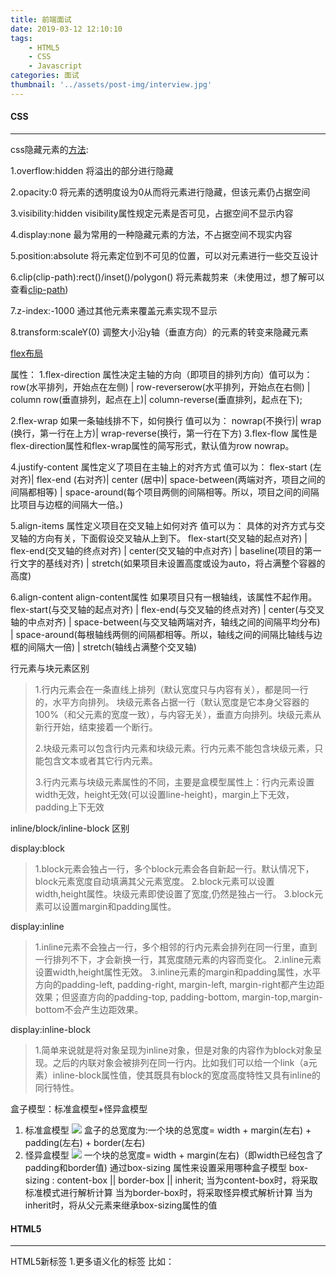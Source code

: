 ```yaml
---
title: 前端面试
date: 2019-03-12 12:10:10
tags:
    - HTML5
    - CSS
    - Javascript
categories: 面试
thumbnail: '../assets/post-img/interview.jpg'
---
```

#### CSS

----------

css隐藏元素的[方法](https://juejin.im/post/584b645a128fe10058a0d625#heading-9):

<!-- more -->
1.overflow:hidden 将溢出的部分进行隐藏

2.opacity:0 将元素的透明度设为0从而将元素进行隐藏，但该元素仍占据空间

3.visibility:hidden  visibility属性规定元素是否可见，占据空间不显示内容

4.display:none 最为常用的一种隐藏元素的方法，不占据空间不现实内容

5.position:absolute 将元素定位到不可见的位置，可以对元素进行一些交互设计

6.clip(clip-path):rect()/inset()/polygon() 将元素裁剪来（未使用过，想了解可以查看[clip-path](https://developer.mozilla.org/en-US/docs/Web/CSS/clip-path))

7.z-index:-1000 通过其他元素来覆盖元素实现不显示

8.transform:scaleY(0) 调整大小沿y轴（垂直方向）的元素的转变来隐藏元素

[flex布局](http://www.ruanyifeng.com/blog/2015/07/flex-grammar.html)

属性：
1.flex-direction 属性决定主轴的方向（即项目的排列方向）值可以为：
row(水平排列，开始点在左侧) | row-reverserow(水平排列，开始点在右侧) | column row(垂直排列，起点在上)| column-reverse(垂直排列，起点在下);

2.flex-wrap 如果一条轴线排不下，如何换行 值可以为：
nowrap(不换行)| wrap (换行，第一行在上方)| wrap-reverse(换行，第一行在下方)
3.flex-flow 属性是flex-direction属性和flex-wrap属性的简写形式，默认值为row nowrap。

4.justify-content 属性定义了项目在主轴上的对齐方式 值可以为：
flex-start (左对齐)| flex-end (右对齐)| center (居中)| space-between(两端对齐，项目之间的间隔都相等) | space-around(每个项目两侧的间隔相等。所以，项目之间的间隔比项目与边框的间隔大一倍。)

5.align-items 属性定义项目在交叉轴上如何对齐 值可以为：
具体的对齐方式与交叉轴的方向有关，下面假设交叉轴从上到下。
flex-start(交叉轴的起点对齐) | flex-end(交叉轴的终点对齐) | center(交叉轴的中点对齐) | baseline(项目的第一行文字的基线对齐) | stretch(如果项目未设置高度或设为auto，将占满整个容器的高度)

6.align-content align-content属性
如果项目只有一根轴线，该属性不起作用。
flex-start(与交叉轴的起点对齐) | flex-end(与交叉轴的终点对齐) | center(与交叉轴的中点对齐) | space-between(与交叉轴两端对齐，轴线之间的间隔平均分布) | space-around(每根轴线两侧的间隔都相等。所以，轴线之间的间隔比轴线与边框的间隔大一倍) | stretch(轴线占满整个交叉轴)

行元素与块元素区别

> 1.行内元素会在一条直线上排列（默认宽度只与内容有关），都是同一行的，水平方向排列。
    块级元素各占据一行（默认宽度是它本身父容器的100%（和父元素的宽度一致），与内容无关），垂直方向排列。块级元素从新行开始，结束接着一个断行。
>
> 2.块级元素可以包含行内元素和块级元素。行内元素不能包含块级元素，只能包含文本或者其它行内元素。
>
> 3.行内元素与块级元素属性的不同，主要是盒模型属性上：行内元素设置width无效，height无效(可以设置line-height)，margin上下无效，padding上下无效

inline/block/inline-block 区别

display:block
> 1.block元素会独占一行，多个block元素会各自新起一行。默认情况下，block元素宽度自动填满其父元素宽度。
> 2.block元素可以设置width,height属性。块级元素即使设置了宽度,仍然是独占一行。
> 3.block元素可以设置margin和padding属性。

display:inline
> 1.inline元素不会独占一行，多个相邻的行内元素会排列在同一行里，直到一行排列不下，才会新换一行，其宽度随元素的内容而变化。
> 2.inline元素设置width,height属性无效。
> 3.inline元素的margin和padding属性，水平方向的padding-left, padding-right, margin-left, margin-right都产生边距效果；但竖直方向的padding-top, padding-bottom, margin-top,margin-bottom不会产生边距效果。

display:inline-block
> 1.简单来说就是将对象呈现为inline对象，但是对象的内容作为block对象呈现。之后的内联对象会被排列在同一行内。比如我们可以给一个link（a元素）inline-block属性值，使其既具有block的宽度高度特性又具有inline的同行特性。

盒子模型：标准盒模型+怪异盒模型
 1. 标准盒模型
 ![](/assets/post-img/content-box.png)
 盒子的总宽度为:一个块的总宽度= width + margin(左右) + padding(左右) + border(左右)
 2. 怪异盒模型
 ![](/assets/post-img/border-box.png)
 一个块的总宽度= width + margin(左右)（即width已经包含了padding和border值)
 通过box-sizing 属性来设置采用哪种盒子模型
 box-sizing : content-box || border-box || inherit;
 当为content-box时，将采取标准模式进行解析计算
 当为border-box时，将采取怪异模式解析计算
 当为inherit时，将从父元素来继承box-sizing属性的值


#### HTML5

-----------

HTML5新标签
1.更多语义化的标签 比如：<article> <dialog> <footer> <header>  <nav>等

2.用于绘画的 canvas 元素 以及SVG 用于媒介回放的 video 和 audio 元素

  拖拽(Drag 和 drop) 地理定位(Geolocation)

  对本地离线存储的更好的支持
3.圆角 、阴影、 渐变 、 伪元素 、 媒体查询 

#### Javascript

------------

js基本数据类型：
object/number/string/boolean/undefined/function

js对数组的操作
map() 对数组进行遍历，用法:
```
value.map((item, index) => (
            <span key={index}>item</span>
        ))
```
filter() 对数组进行过滤，输出满足条件的元素组成一个新数组，不会改变原数组
```
list: data.filter(
        ({ id }) => id !== 1,
    ),
```
forEach() 对数组进行遍历
reduce()  对数组的值进行累计

几种排序：
冒泡排序、插入排序、选择排序、归并排序、快速排序


